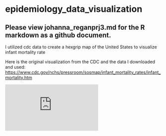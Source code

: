 # epidemiology_data_visualization

## Please view johanna_reganprj3.md for the R markdown as a github document. 

I utilized cdc data to create a hexgrip map of the United States to visualize infant mortality rate

Here is the original visualization from the CDC and the data I downloaded and used: 
https://www.cdc.gov/nchs/pressroom/sosmap/infant_mortality_rates/infant_mortality.htm 

![final_plot.pdf](https://github.com/reganJD/epidemiology_data_visualization/files/12456976/final_plot.pdf)
